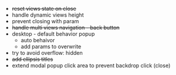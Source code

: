 - ~~reset views state on close~~
- handle dynamic views height
- prevent closing with param
- ~~handle multi views navigation - back button~~
- desktop - default behavior popup
  - auto behaivor
  - add params to overwrite
- try to avoid overflow: hidden
- ~~add ellipsis titles~~
- extend modal popup click area to prevent backdrop click (close)
